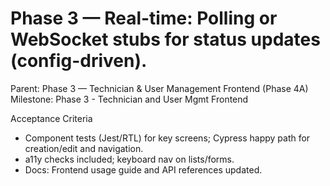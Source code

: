 # Phase 3 — Real-time: Polling or WebSocket stubs for status updates (config-driven).

Parent: Phase 3 — Technician & User Management Frontend (Phase 4A)
Milestone: Phase 3 - Technician and User Mgmt Frontend

Acceptance Criteria
- Component tests (Jest/RTL) for key screens; Cypress happy path for creation/edit and navigation.
- a11y checks included; keyboard nav on lists/forms.
- Docs: Frontend usage guide and API references updated.
